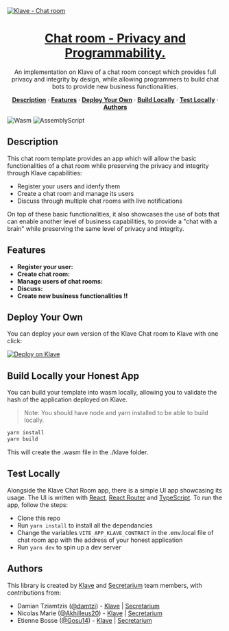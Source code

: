 <a href="https://klave.com/">
  <img alt="Klave - Chat room" src="https://klave.com/images/marketplace/chat-room.svg">
  <h1 align="center">Chat room - Privacy and Programmability.</h1>
</a>

<p align="center">
  An implementation on Klave of a chat room concept which provides full privacy and integrity by design, while allowing programmers to build chat bots to provide new business functionalities.
</p>

<p align="center">
  <a href="#description"><strong>Description</strong></a> ·
  <a href="#features"><strong>Features</strong></a> ·
  <a href="#deploy-your-own"><strong>Deploy Your Own</strong></a> ·
  <a href="#build-locally"><strong>Build Locally</strong></a> ·
  <a href="#test-locally"><strong>Test Locally</strong></a> ·
  <a href="#authors"><strong>Authors</strong></a>
</p>

![Wasm](https://img.shields.io/badge/Webassembly-5E4EE3?style=for-the-badge&labelColor=white&logo=webassembly&logoColor=5E4EE3) ![AssemblyScript](https://img.shields.io/badge/Assemblyscript-3578C7?style=for-the-badge&labelColor=white&logo=assemblyscript&logoColor=3578C7)

## Description

This chat room template provides an app which will allow the basic functionalities of a chat room while preserving the privacy and integrity through Klave capabilities:

-   Register your users and idenfy them
-   Create a chat room and manage its users
-   Discuss through multiple chat rooms with live notifications

On top of these basic functionalities, it also showcases the use of bots that can enable another level of business capabilities, to provide a "chat with a brain" while preserving the same level of privacy and integrity.

## Features

-   **Register your user:**
-   **Create chat room:**
-   **Manage users of chat rooms:**
-   **Discuss:**
-   **Create new business functionalities !!**

## Deploy Your Own

You can deploy your own version of the Klave Chat room to Klave with one click:

[![Deploy on Klave](https://klave.com/images/deploy-on-klave.svg)](https://app.klave.com/template/github/secretarium/klave-chat-room)

## Build Locally your Honest App

You can build your template into wasm locally, allowing you to validate the hash of the application deployed on Klave.

> Note: You should have node and yarn installed to be able to build locally.

```bash
yarn install
yarn build
```

This will create the .wasm file in the ./klave folder.

## Test Locally

Alongside the Klave Chat Room app, there is a simple UI app showcasing its usage. The UI is written with [React](https://react.dev/), [React Router](https://reactrouter.com/en/main) and [TypeScript](https://www.typescriptlang.org/docs/). To run the app, follow the steps:

-   Clone this repo
-   Run `yarn install` to install all the dependancies
-   Change the variables `VITE_APP_KLAVE_CONTRACT` in the .env.local file of chat room app with the address of your honest application
-   Run `yarn dev` to spin up a dev server

## Authors

This library is created by [Klave](https://klave.com) and [Secretarium](https://secretarium.com) team members, with contributions from:

-   Damian Tziamtzis ([@damtzi](https://github.com/damtzi)) - [Klave](https://klave.com) | [Secretarium](https://secretarium.com)
-   Nicolas Marie ([@Akhilleus20](https://github.com/Akhilleus20)) - [Klave](https://klave.com) | [Secretarium](https://secretarium.com)
-   Etienne Bosse ([@Gosu14](https://github.com/Gosu14)) - [Klave](https://klave.com) | [Secretarium](https://secretarium.com)
